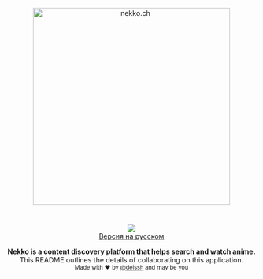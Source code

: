 <p align="center">
  <img src="http://301222.selcdn.com/nekko-ch-cdn1/assets/icon/1.5x/%D0%A0%D0%B5%D1%81%D1%83%D1%80%D1%81%205%401.5x.png" alt="nekko.ch" width="400" />
</p>

<h1 align="center"></h1>

<p align="center">
  <a href="https://circleci.com/gh/deissh/website"><img src="https://circleci.com/gh/deissh/website.svg?style=svg&circle-token=2139c1a7a4ace2801f8f2e7a870ad4c1b9e1e12b"></a>
  <br />
  <a href="https://github.com/deissh/website/blob/master/README_RU.md">
    Версия на русском
  </a>
</p>

<p align="center">
  <b>Nekko is a content discovery platform that helps search and watch anime.</b></br>
  <span>This README outlines the details of collaborating on this application.</span></br>
  <sub>Made with ❤️ by <a href="https://github.com/deissh">@deissh</a> and may be you</sub>
</p>

<br />
